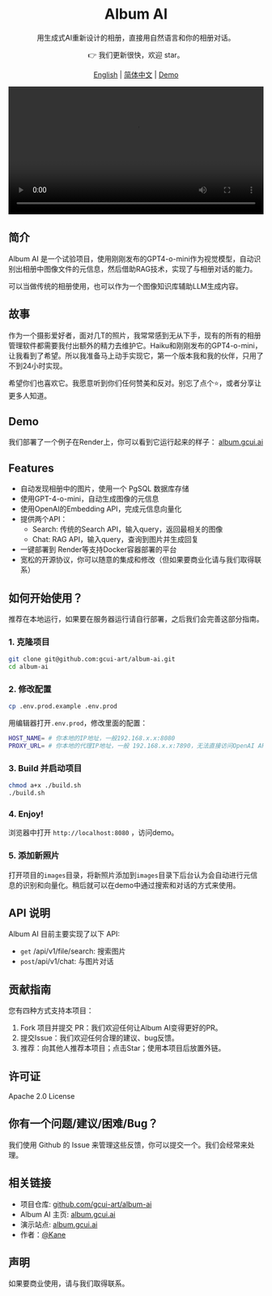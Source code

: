 <div align="center">
  <h1 align="center"">
      Album AI
  </h1>
  <p>用生成式AI重新设计的相册，直接用自然语言和你的相册对话。</p>
  <p>👉 我们更新很快，欢迎 star。</p>
</div>
<p align="center">
  <a target="_blank" href="./README.md">English</a> 
  | <a target="_blank" href="./README_CN.md">简体中文</a> 
  | <a target="_blank" href="https://album.gcui.ai">Demo</a>
  
</p>

<video width="100%" controls>
  <source src="https://github.com/gcui-art/album-ai/blob/main/public/album-ai-demo.mp4" type="video/mp4">
  您的浏览器不支持 video 标签。
</video>

## 简介

Album AI 是一个试验项目，使用刚刚发布的GPT4-o-mini作为视觉模型，自动识别出相册中图像文件的元信息，然后借助RAG技术，实现了与相册对话的能力。

可以当做传统的相册使用，也可以作为一个图像知识库辅助LLM生成内容。

## 故事

作为一个摄影爱好者，面对几T的照片，我常常感到无从下手，现有的所有的相册管理软件都需要我付出额外的精力去维护它。Haiku和刚刚发布的GPT4-o-mini，让我看到了希望。所以我准备马上动手实现它，第一个版本我和我的伙伴，只用了不到24小时实现。

希望你们也喜欢它。我愿意听到你们任何赞美和反对。别忘了点个⭐️，或者分享让更多人知道。

## Demo

我们部署了一个例子在Render上，你可以看到它运行起来的样子：
[album.gcui.ai](https://album.gcui.ai)

## Features

- 自动发现相册中的图片，使用一个 PgSQL 数据库存储
- 使用GPT-4-o-mini，自动生成图像的元信息
- 使用OpenAI的Embedding API，完成元信息向量化
- 提供两个API：
  - Search: 传统的Search API，输入query，返回最相关的图像
  - Chat: RAG API，输入query，查询到图片并生成回复
- 一键部署到 Render等支持Docker容器部署的平台
- 宽松的开源协议，你可以随意的集成和修改（但如果要商业化请与我们取得联系）

## 如何开始使用？

推荐在本地运行，如果要在服务器运行请自行部署，之后我们会完善这部分指南。

### 1. 克隆项目

```bash
git clone git@github.com:gcui-art/album-ai.git
cd album-ai
```

### 2. 修改配置

```bash
cp .env.prod.example .env.prod
```

用编辑器打开`.env.prod`，修改里面的配置：

```bash
HOST_NAME= # 你本地的IP地址，一般192.168.x.x:8080
PROXY_URL= # 你本地的代理IP地址，一般 192.168.x.x:7890，无法直接访问OpenAI API时需要
```

### 3. Build 并启动项目

```bash
chmod a+x ./build.sh
./build.sh
```

### 4. Enjoy!

浏览器中打开 `http://localhost:8080` ，访问demo。

### 5. 添加新照片

打开项目的`images`目录，将新照片添加到`images`目录下后台认为会自动进行元信息的识别和向量化。稍后就可以在demo中通过搜索和对话的方式来使用。

## API 说明

Album AI 目前主要实现了以下 API:

- `get` /api/v1/file/search: 搜索图片
- `post`/api/v1/chat: 与图片对话

## 贡献指南

您有四种方式支持本项目：

1. Fork 项目并提交 PR：我们欢迎任何让Album AI变得更好的PR。
2. 提交Issue：我们欢迎任何合理的建议、bug反馈。
3. 推荐：向其他人推荐本项目；点击Star；使用本项目后放置外链。

## 许可证

Apache 2.0 License

## 你有一个问题/建议/困难/Bug？

我们使用 Github 的 Issue 来管理这些反馈，你可以提交一个。我们会经常来处理。

## 相关链接

- 项目仓库: [github.com/gcui-art/album-ai](https://github.com/gcui-art/album-ai)
- Album AI 主页: [album.gcui.ai](https://album.gcui.ai)
- 演示站点: [album.gcui.ai](https://album.gcui.ai)
- 作者：[@Kane](https://x.com/BlueeonY) 

## 声明

如果要商业使用，请与我们取得联系。
